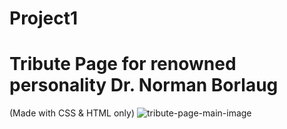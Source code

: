 # Project1
# Tribute Page for renowned personality Dr. Norman Borlaug
(Made with CSS & HTML only)
![tribute-page-main-image](https://user-images.githubusercontent.com/83290371/129477231-bcdaf8a8-981e-47c1-9cd3-5ba3f908df10.jpg)
